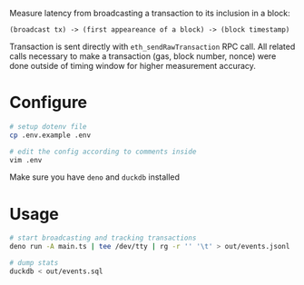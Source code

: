 Measure latency from broadcasting a transaction to its inclusion in a block:

```
(broadcast tx) -> (first appeareance of a block) -> (block timestamp)
```

Transaction is sent directly with `eth_sendRawTransaction` RPC call. All related 
calls necessary to make a transaction (gas, block number, nonce) were done
outside of timing window for higher measurement accuracy.


# Configure

```sh
# setup dotenv file
cp .env.example .env

# edit the config according to comments inside
vim .env
```

Make sure you have `deno` and `duckdb` installed

# Usage

```sh
# start broadcasting and tracking transactions
deno run -A main.ts | tee /dev/tty | rg -r '' '\t' > out/events.jsonl

# dump stats
duckdb < out/events.sql
```

